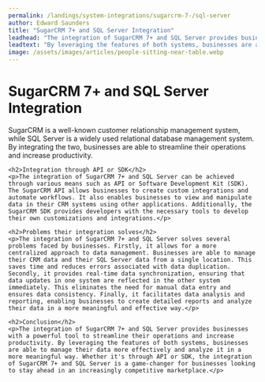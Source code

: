 ```yaml
---
permalink: /landings/system-integrations/sugarcrm-7-/sql-server
author: Edward Saunders
title: "SugarCRM 7+ and SQL Server Integration"
leadhead: "The integration of SugarCRM 7+ and SQL Server provides businesses with a powerful tool to streamline their operations and increase productivity"
leadtext: "By leveraging the features of both systems, businesses are able to manage their data more effectively and analyze it in a more meaningful way. Whether it's through API or SDK, the integration of SugarCRM 7+ and SQL Server is a game-changer for businesses looking to stay ahead in an increasingly competitive marketplace."
image: /assets/images/articles/people-sitting-near-table.webp
---
```

<div class="arttext">	<h1>SugarCRM 7+ and SQL Server Integration</h1>
	<p>SugarCRM is a well-known customer relationship management system, while SQL Server is a widely used relational database management system. By integrating the two, businesses are able to streamline their operations and increase productivity.</p>

	<h2>Integration through API or SDK</h2>
	<p>The integration of SugarCRM 7+ and SQL Server can be achieved through various means such as API or Software Development Kit (SDK). The SugarCRM API allows businesses to create custom integrations and automate workflows. It also enables businesses to view and manipulate data in their CRM systems using other applications. Additionally, the SugarCRM SDK provides developers with the necessary tools to develop their own customizations and integrations.</p>

	<h2>Problems their integration solves</h2>
	<p>The integration of SugarCRM 7+ and SQL Server solves several problems faced by businesses. Firstly, it allows for a more centralized approach to data management. Businesses are able to manage their CRM data and their SQL Server data from a single location. This saves time and reduces errors associated with data duplication. Secondly, it provides real-time data synchronization, ensuring that data updates in one system are reflected in the other system immediately. This eliminates the need for manual data entry and ensures data consistency. Finally, it facilitates data analysis and reporting, enabling businesses to create detailed reports and analyze their data in a more meaningful and effective way.</p>

	<h2>Conclusion</h2>
	<p>The integration of SugarCRM 7+ and SQL Server provides businesses with a powerful tool to streamline their operations and increase productivity. By leveraging the features of both systems, businesses are able to manage their data more effectively and analyze it in a more meaningful way. Whether it's through API or SDK, the integration of SugarCRM 7+ and SQL Server is a game-changer for businesses looking to stay ahead in an increasingly competitive marketplace.</p>
</div>